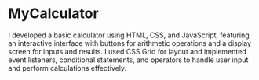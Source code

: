 # MyCalculator
I developed a basic calculator using HTML, CSS, and JavaScript, featuring an interactive interface with buttons for arithmetic operations and a display screen for inputs and results. I used CSS Grid for layout and implemented event listeners, conditional statements, and operators to handle user input and perform calculations effectively.
